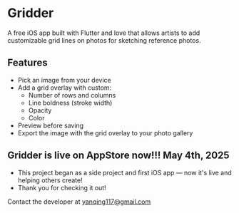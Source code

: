 # Gridder

A free iOS app built with Flutter and love that allows artists to add customizable grid lines on photos for sketching reference photos.

## Features

- Pick an image from your device
- Add a grid overlay with custom:
  - Number of rows and columns
  - Line boldness (stroke width)
  - Opacity
  - Color 
- Preview before saving
- Export the image with the grid overlay to your photo gallery

## Gridder is live on AppStore now!!! May 4th, 2025
- This project began as a side project and first iOS app — now it's live and helping others create!
- Thank you for checking it out!

Contact the developer at yanqing117@gmail.com
